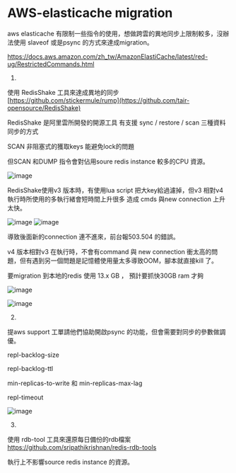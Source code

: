 # AWS-elasticache migration 

aws elasticache 有限制一些指令的使用，想做跨雲的異地同步上限制較多，沒辦法使用 slaveof 或是psync 的方式來達成migration。

https://docs.aws.amazon.com/zh_tw/AmazonElastiCache/latest/red-ug/RestrictedCommands.html


1.

使用 RedisShake 工具來達成異地的同步  [https://github.com/stickermule/rump](https://github.com/tair-opensource/RedisShake)

RedisShake 是阿里雲所開發的開源工具 有支援 sync / restore / scan 三種資料同步的方式

SCAN 非阻塞式的獲取keys 能避免lock的問題

但SCAN 和DUMP 指令會對佔用soure redis instance 較多的CPU 資源。

![image](https://github.com/lkk147852/redis-migration-tool/assets/23359795/facc6959-b74a-4028-8e68-4048451a649c)

RedisShake使用v3 版本時，有使用lua script 把大key給過濾掉，但v3 相對v4 執行時所使用的多執行緒會短時間上升很多 造成 cmds 與new connection 上升太快。

![image](https://github.com/lkk147852/redis-migration-tool/assets/23359795/db08ab2f-2614-48b0-849f-a76a168acb64)  ![image](https://github.com/lkk147852/redis-migration-tool/assets/23359795/d37f41cf-b9b5-4823-9949-da3a0960af4d)

導致後面新的connection 連不進來，前台報503.504 的錯誤。

v4 版本相對v3 在執行時，不會有command 與 new connection 衝太高的問題，但有遇到另一個問題是記憶體使用量太多導致OOM，腳本就直接kill 了。

要migration 到本地的redis 使用 13.x GB ， 預計要抓快30GB ram 才夠

![image](https://github.com/lkk147852/redis-migration-tool/assets/23359795/e70e1987-0c14-4617-9337-4aea132e0b3b)

![image](https://github.com/lkk147852/redis-migration-tool/assets/23359795/18da31b5-a2ad-4a2d-af08-09e84be5b792)


2.

提aws support 工單請他們協助開啟psync 的功能，但會需要對同步的參數做調優。

repl-backlog-size 

repl-backlog-ttl

min-replicas-to-write 和 min-replicas-max-lag

repl-timeout


![image](https://github.com/lkk147852/redis-migration-tool/assets/23359795/92cdaab3-5f79-478c-8912-93847286932a)


3. 
使用 rdb-tool 工具來還原每日備份的rdb檔案 https://github.com/sripathikrishnan/redis-rdb-tools

執行上不影響source redis instance 的資源。

